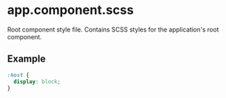 # app.component.scss

Root component style file. Contains SCSS styles for the application's root component.

## Example

```scss
:host {
  display: block;
}
